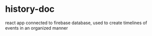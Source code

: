 # history-doc
react app connected to firebase database, used to create timelines of events in an organized manner 
